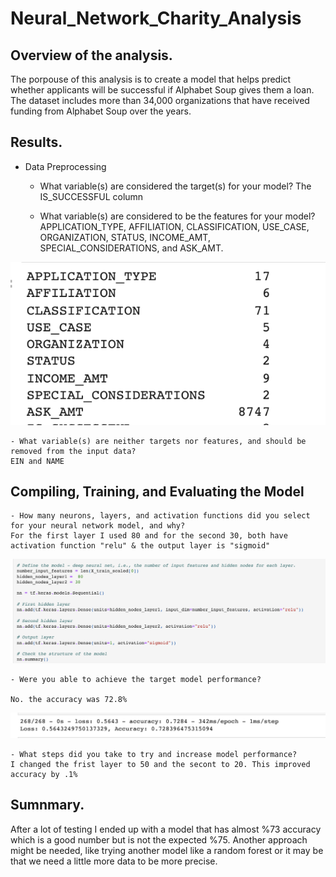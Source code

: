 # Neural_Network_Charity_Analysis

## Overview of the analysis.

The porpouse  of this analysis is to create a  model that helps predict whether applicants will be successful if  Alphabet Soup gives them a loan. The dataset includes more than 34,000 organizations that have received funding from Alphabet Soup over the years.

## Results.

- Data Preprocessing

    - What variable(s) are considered the target(s) for your model?
    The IS_SUCCESSFUL column

    - What variable(s) are considered to be the features for your model?
     APPLICATION_TYPE, AFFILIATION, CLASSIFICATION, USE_CASE, ORGANIZATION, STATUS, INCOME_AMT, SPECIAL_CONSIDERATIONS, and ASK_AMT.

![Getting Started](Resources/colums.png)

    - What variable(s) are neither targets nor features, and should be removed from the input data?
    EIN and NAME

## Compiling, Training, and Evaluating the Model

    - How many neurons, layers, and activation functions did you select for your neural network model, and why?
    For the first layer I used 80 and for the second 30, both have activation function "relu" & the output layer is "sigmoid"

![Getting Started](Resources/model.png)

    - Were you able to achieve the target model performance?

    No. the accuracy was 72.8%

![Getting Started](Resources/accuracy.png)

    - What steps did you take to try and increase model performance?
    I changed the frist layer to 50 and the secont to 20. This improved accuracy by .1%

## Sumnmary.

After a lot of testing I ended up with a model that has almost %73 accuracy which is a good number but is not the expected %75. Another approach might be needed, like trying another model like a random forest or it may be that we need a little more data to be more precise.